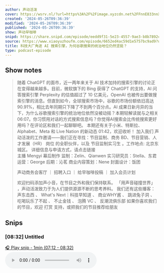 ```yaml
---
author: 声动活泼
cover: https://wsrv.nl/?url=https%3A%2F%2Fimage.xyzcdn.net%2FFnnE833nnXIf7nFGP9KckQcKGWKF.png&w=200&h=200
created: '2024-05-26T09:36:39'
modified: '2024-05-26T09:36:39'
published: '2024-05-26T09:36:39'
show: 声动早咖啡
snipd: https://share.snipd.com/episode/eedd9f31-5e23-4557-9ae3-b8b7892c9368
source: https://www.xiaoyuzhoufm.com/episode/6652ed4ac59d1e5757bc9ad9?utm_source=rss
title: 科技大厂角逐 AI 搜索引擎，为何谷歌搜索的统治地位仍然坚挺？
type: podcast-episode
---
```



## Show notes
> 随着 ChatGPT 的面市，近一两年来关于 AI 技术加持的搜索引擎的讨论正在变得越来越多。目前，微软旗下的 Bing 获得了 ChatGPT 的支持，AI 问答搜索引擎 Perplexity 的估值超过了 10 亿美元，OpenAI 也被传出要做搜索引擎的消息。但直到如今，全球搜索市场中，谷歌的市场份额依旧高达 90.91%，相比去年同期只下降了不到两个百分点。AI 成果日新月异的当下，为什么谷歌搜索引擎的统治地位依然没被动摇？本期轻解读就与之相关 06:07。你习惯用对话的方式搜索信息吗？你觉得AI搜索会比传统搜索更好用吗？在评论区和我们一起聊聊吧。
> 本期还有关于小米、特斯拉、Alphabet、Meta   和 Live Nation 的新动态 01:42，欢迎收听！
> 加入我们 
> 声动活泼的工作邀请——我们正在寻找：节目监制、商务 BD、节目营销、人才发展（HR）  岗位  的全职伙伴，以及  节目监制实习生  。工作地点: 北京东城区。  详细信息与申请方式，请点击链接  
> 主播 
> Mengyi
> 幕后制作 
> 监制：Zelin、Qianwen
> 实习研究员：Stella、东君
> 运营：George
> 后期：沁茗
> 商业内容策划：Nene
> 封面设计：饭团
> 
> 声动商务会客厅   ｜   招聘入口   ｜   给早咖啡投稿   ｜   加入会员计划  
> 
> 欢迎扫码添加声小音，在节目之外和我们保持联系。 
> 「用声音碰撞世界」 ，声动活泼致力于为人们提供源源不断的思考养料。
> 我们还有这些播客： 声东击西 、 What's Next｜科技早知道 、 商业WHY酱 、 跳进兔子洞 、 吃喝玩乐了不起 、 不止金钱 、 泡腾 VC 、 反潮流俱乐部     如果你喜欢我们的节目，欢迎 打赏 支持，或把我们的节目推荐给朋友

## Snips
### [08:32] Untitled
[🎧 Play snip - 1min️ (07:12 - 08:32)](https://share.snipd.com/snip/400df7cd-0e7b-43f1-81a8-6cf67d0aa121)
<audio controls> <source src="https://dts-api.xiaoyuzhoufm.com/track/60de7c003dd577b40d5a40f3/6652ed4ac59d1e5757bc9ad9/media.xyzcdn.net/lrjrGopJ9lBqeoqlrnVU2eOMmCY5.m4a#t=07:12,08:32"> </audio>
